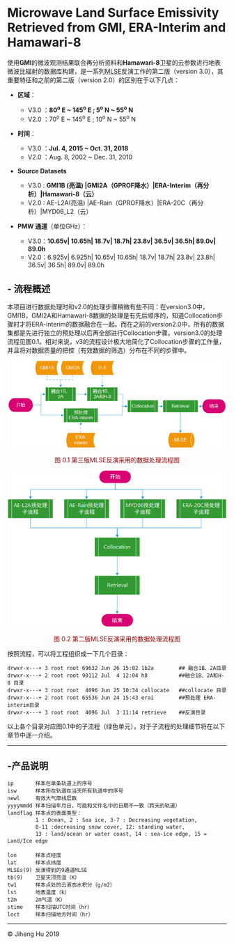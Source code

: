

# Microwave Land Surface Emissivity Retrieved from GMI, ERA-Interim and Hamawari-8


使用**GMI**的微波观测结果联合再分析资料和**Hamawari-8**卫星的云参数进行地表微波比辐射的数据库构建，是一系列<abbr title="Microwave Land Surface Emissivity">MLSE</abbr >反演工作的第二版（version 3.0），其重要特征和之前的第二版（version 2.0）的区别在于以下几点：

- **区域**：
  - V3.0 ：**80<sup>o</sup> E ~ 145<sup>o</sup> E ; 5<sup>o</sup> N ~ 55<sup>o</sup> N** 
  - V2.0 ：70<sup>o</sup> E ~ 145<sup>o</sup> E ; 10<sup>o</sup> N ~ 55<sup>o</sup> N 

- **时间**：
  - V3.0 ：**Jul. 4, 2015 ~ Oct. 31, 2018**
  - V2.0 ：Aug. 8, 2002 ~ Dec. 31, 2010

- **Source Datasets**
  - V3.0  : **GMI1B (亮温) |GMI2A（GPROF降水）|ERA-Interim（再分析）|Hamawari-8（云）**
  - V2.0  : AE-L2A(亮温) |AE-Rain（GPROF降水）|ERA-20C（再分析）|MYD06_L2（云）

- **PMW 通道**（单位GHz）：
  - V3.0：**10.65v| 10.65h| 18.7v| 18.7h| 23.8v| 36.5v| 36.5h| 89.0v| 89.0h** 
  - V2.0：6.925v| 6.925h| 10.65v| 10.65h| 18.7v| 18.7h| 23.8v| 23.8h| 36.5v| 36.5h| 89.0v| 89.0h

## - 流程概述

本项目进行数据处理时和v2.0的处理步骤稍微有些不同：在version3.0中，GMI1B，GMI2A和Hamawari-8数据的处理是有先后顺序的，知道Collocation步骤时才将ERA-interim的数据融合在一起。而在之前的version2.0中，所有的数据集都是先进行独立的预处理以后再全部进行Collocation步骤。version3.0的处理流程见图0.1。相对来说，v3的流程设计极大地简化了Collocation步骤的工作量，并且将对数据质量的把控（有效数据的筛选）分布在不同的步骤中。

![第三版MLSE反演采用的数据处理流程图](./imgs/1566199593429.png)

<p style="text-align:center;color:darkred;">图 0.1 第三版MLSE反演采用的数据处理流程图</p>

![第二版MLSE反演采用的数据处理流程图](./imgs/1566201147047.png)

<p style="text-align:center;color:darkred;">图 0.2 第二版MLSE反演采用的数据处理流程图</p>

按照流程，可以将工程组织成一下几个目录：

```shell
drwxr-x---+ 3 root root 69632 Jun 26 15:02 1b2a        ## 融合1B、2A目录
drwxr-x---+ 2 root root 90112 Jul  4 12:04 h8          ##融合1B、2A和H-8 目录
drwxr-x---+ 3 root root  4096 Jun 25 10:34 collocate   ##collocate 目录
drwxr-x---+ 2 root root 65536 Jun 24 15:43 erai        ##预处理 ERA-interim目录
drwxr-x---+ 3 root root  4096 Jul  3 11:14 retrieve    ##反演目录
```

以上各个目录对应图0.1中的子流程（绿色单元），对于子流程的处理细节将在以下章节中逐一介绍。

---

## -产品说明

    ip       样本在单条轨道上的序号
    isw      样本所在轨道在当天所有轨道中的序号
    newl     有效大气廓线层数
    yyyymmdd 样本扫描年月日，可能和文件名中的日期不一致（跨天的轨道）
    landflag 样本点的表面类型：
             1 : Ocean, 2 : Sea ice, 3-7 : Decreasing vegetation, 
             8-11 :decreasing snow cover, 12: standing water, 
             13 : land/ocean or water coast, 14 : sea-ice edge, 15 = Land/Ice edge
    
    lon      样本点经度
    lat      样本点纬度
    MLSEs(9) 反演得到的9通道MLSE
    tb(9)    卫星天顶亮温（K）
    tw1      样本点处的云液态水积分（g/m2）
    lst      地表温度（k）
    t2m      2m气温（K）
    stime    样本扫描UTC时间（hr）
    loct     样本扫描地方时间（hr）
---

&copy; Jiheng Hu 2019